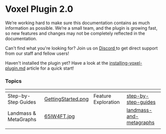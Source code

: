 # Voxel Plugin 2.0

We’re working hard to make sure this documentation contains as much information as possible. We’re a small team, and the plugin is growing fast, so new features and changes may not be completely reflected in the documentation.

Can't find what you're looking for? Join us on [Discord ](http://discord.voxelplugin.com/)to get direct support from our staff and fellow users!

Haven't installed the plugin yet? Have a look at the [installing-voxel-plugin.md](getting-started/installing-voxel-plugin.md "mention") article for a quick start!

### Topics

<table data-card-size="large" data-view="cards"><thead><tr><th></th><th data-hidden data-card-cover data-type="files"></th><th data-hidden></th><th data-hidden data-card-target data-type="content-ref"></th></tr></thead><tbody><tr><td>Step-by-Step Guides</td><td><a href=".gitbook/assets/GettingStarted.png">GettingStarted.png</a></td><td>Feature Exploration</td><td><a href="getting-started/step-by-step-guides/">step-by-step-guides</a></td></tr><tr><td>Landmass &#x26; MetaGraphs</td><td><a href=".gitbook/assets/65lW4FT.jpg">65lW4FT.jpg</a></td><td></td><td><a href="landmass-and-metagraphs/">landmass-and-metagraphs</a></td></tr><tr><td></td><td></td><td></td><td></td></tr></tbody></table>
